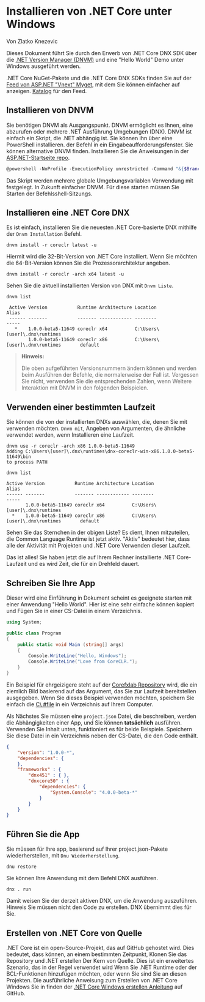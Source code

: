 Installieren von .NET Core unter Windows
========================================

Von Zlatko Knezevic

Dieses Dokument führt Sie durch den Erwerb von .NET Core DNX SDK über
die [.NET Version Manager (DNVM)](https://github.com/aspnet/dnvm) und
eine "Hello World" Demo unter Windows ausgeführt werden.

.NET Core NuGet-Pakete und die .NET Core DNX SDKs finden Sie auf der
[Feed von ASP.NET "Vnext" Myget](https://www.myget.org/F/aspnetvnext), mit dem
Sie können einfacher auf anzeigen.
[Katalog](https://www.myget.org/gallery/aspnetvnext) für den Feed.

Installieren von DNVM
---------------------

Sie benötigen DNVM als Ausgangspunkt.
DNVM ermöglicht es Ihnen, eine abzurufen oder
mehrere .NET Ausführung Umgebungen (DNX).
DNVM ist einfach ein Skript,
die .NET abhängig ist.
Sie können ihn über eine PowerShell installieren.
der Befehl in ein Eingabeaufforderungsfenster.
Sie können alternative DNVM finden.
Installieren Sie die Anweisungen in der [ASP.NET-Startseite
repo](https://github.com/aspnet/home).

``` powershell
@powershell -NoProfile -ExecutionPolicy unrestricted -Command "&{$Branch='dev';iex ((new-object net.webclient).DownloadString('https://raw.githubusercontent.com/aspnet/Home/dev/dnvminstall.ps1'))}"
```

Das Skript werden mehrere globale Umgebungsvariablen Verwendung mit festgelegt.
In Zukunft einfacher DNVM.
Für diese starten müssen Sie
Starten der Befehlsshell-Sitzungs.

Installieren eine .NET Core DNX
-------------------------------

Es ist einfach, installieren Sie die neuesten .NET Core-basierte DNX mithilfe der
`Dnvm Installation` Befehl.

``` console
dnvm install -r coreclr latest -u
```

Hiermit wird die 32-Bit-Version von .NET Core installiert.
Wenn Sie möchten die
64-Bit-Version können Sie die Prozessorarchitektur angeben.

``` console
dnvm install -r coreclr -arch x64 latest -u
```

Sehen Sie die aktuell installierten Version von DNX mit `Dnvm Liste`.

``` console
dnvm list

 Active Version           Runtime Architecture Location                            Alias
 ------ -------           ------- ------------ --------                            -----
   *    1.0.0-beta5-11649 coreclr x64          C:\Users\[user]\.dnx\runtimes
        1.0.0-beta5-11649 coreclr x86          C:\Users\[user]\.dnx\runtimes       default
```

> **Hinweis:**
> 
> Die oben aufgeführten Versionsnummern ändern können und werden beim Ausführen der
Befehle, die normalerweise der Fall ist.
> Vergessen Sie nicht, verwenden Sie die entsprechenden Zahlen, wenn
Weitere Interaktion mit DNVM in den folgenden Beispielen.

Verwenden einer bestimmten Laufzeit
-----------------------------------

Sie können die von der installierten DNXs auswählen, die, denen Sie mit verwenden möchten.
`Dnvm mit`, Angeben von Argumenten, die ähnliche verwendet werden, wenn
Installieren eine Laufzeit.

``` console
dnvm use -r coreclr -arch x86 1.0.0-beta5-11649
Adding C:\Users\[user]\.dnx\runtimes\dnx-coreclr-win-x86.1.0.0-beta5-11649\bin
to process PATH

dnvm list

Active Version           Runtime Architecture Location                            Alias
------ -------           ------- ------------ --------                            -----
       1.0.0-beta5-11649 coreclr x64          C:\Users\[user]\.dnx\runtimes
  *    1.0.0-beta5-11649 coreclr x86          C:\Users\[user]\.dnx\runtimes       default
```

Sehen Sie das Sternchen in der obigen Liste?
Es dient, Ihnen mitzuteilen, die
Common Language Runtime ist jetzt aktiv.
"Aktiv" bedeutet hier, dass alle der Aktivität
mit Projekten und .NET Core Verwenden dieser Laufzeit.

Das ist alles!
Sie haben jetzt die auf Ihrem Rechner installierte .NET Core-Laufzeit
und es wird Zeit, die für ein Drehfeld dauert.

Schreiben Sie Ihre App
----------------------

Dieser wird eine Einführung in Dokument scheint es geeignete starten
mit einer Anwendung "Hello World".
Hier ist eine sehr einfache können kopiert und
Fügen Sie in einer CS-Datei in einem Verzeichnis.

``` csharp
using System;

public class Program
{
    public static void Main (string[] args)
    {
        Console.WriteLine("Hello, Windows");
        Console.WriteLine("Love from CoreCLR.");
    }
}
```

Ein Beispiel für ehrgeizigere steht auf der [Corefxlab Repository](https://www.github.com/dotnet/corefxlab/) wird, die ein ziemlich Bild basierend auf das Argument, das Sie zur Laufzeit bereitstellen ausgegeben.
Wenn Sie dieses Beispiel verwenden möchten, speichern Sie einfach die [C\ #file](https://raw.githubusercontent.com/dotnet/corefxlab/master/demos/CoreClrConsoleApplications/HelloWorld/HelloWorld.cs) in ein Verzeichnis auf Ihrem Computer.

Als Nächstes Sie müssen eine `project.json` Datei, die beschreiben, werden
die Abhängigkeiten einer App, und Sie können **tatsächlich** ausführen.
Verwenden Sie
Inhalt unten, funktioniert es für beide Beispiele.
Speichern Sie diese Datei in
ein Verzeichnis neben der CS-Datei, die den Code enthält.

``` json
{
    "version": "1.0.0-*",
    "dependencies": {
    },
    "frameworks" : {
        "dnx451" : { },
        "dnxcore50" : {
            "dependencies": {
                "System.Console": "4.0.0-beta-*"
            }
        }
    }
}
```

Führen Sie die App
------------------

Sie müssen für Ihre app, basierend auf Ihrer project.json-Pakete wiederherstellen,
mit `Dnu Wiederherstellung`.

``` console
dnu restore
```

Sie können Ihre Anwendung mit dem Befehl DNX ausführen.

``` console
dnx . run
```

Damit weisen Sie der derzeit aktiven DNX, um die Anwendung auszuführen.
Hinweis
Sie müssen nicht den Code zu erstellen. DNX übernimmt dies
für Sie.

Erstellen von .NET Core von Quelle
----------------------------------

.NET Core ist ein open-Source-Projekt, das auf GitHub gehostet wird.
Dies bedeutet, dass
können, an einem bestimmten Zeitpunkt, Klonen Sie das Repository und .NET erstellen
Der Kern von Quelle.
Dies ist ein erweitertes Szenario, das in der Regel verwendet wird
Wenn Sie .NET Runtime oder der BCL-Funktionen hinzufügen möchten, oder wenn Sie
sind Sie an diesen Projekten.
Die ausführliche Anweisung zum
Erstellen von .NET Core Windows Sie in finden der [.NET Core Windows erstellen
Anleitung](https://github.com/dotnet/coreclr/blob/master/Documentation/building/windows-instructions.md)
auf GitHub.





